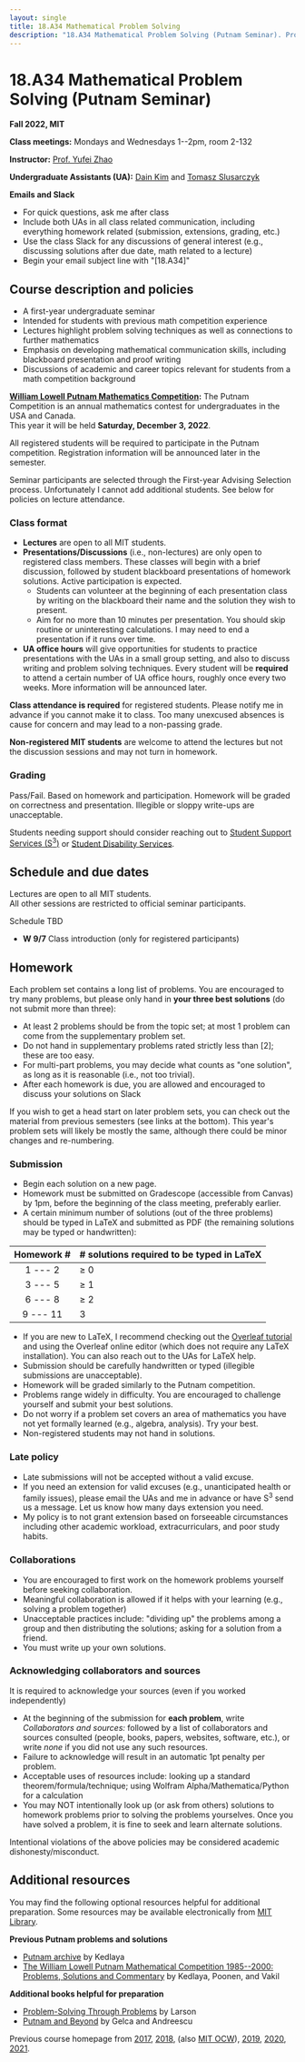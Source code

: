 ```yaml
---
layout: single
title: 18.A34 Mathematical Problem Solving
description: "18.A34 Mathematical Problem Solving (Putnam Seminar). Prof. Yufei Zhao"
---
```


# 18.A34 Mathematical Problem Solving (Putnam Seminar)

<!-- _Quick links:_
[\[Canvas\]](https://canvas.mit.edu/courses/10424) -->

**Fall 2022, MIT**

**Class meetings:** Mondays and Wednesdays 1--2pm, room 2-132

**Instructor:** [Prof. Yufei Zhao](http://yufeizhao.com)

**Undergraduate Assistants (UA):**
[Dain Kim](mailto:dain0327@mit.edu)
and
[Tomasz Slusarczyk](mailto:tomaszsl@mit.edu)

**Emails and Slack**

- For quick questions, ask me after class
- Include both UAs in all class related communication, including everything homework related (submission, extensions, grading, etc.)
- Use the class Slack for any discussions of general interest (e.g., discussing solutions after due date, math related to a lecture)
- Begin your email subject line with "\[18.A34\]"

## Course description and policies

- A first-year undergraduate seminar
- Intended for students with previous math competition experience
- Lectures highlight problem solving techniques as well as connections to further mathematics
- Emphasis on developing mathematical communication skills, including blackboard presentation and proof writing
- Discussions of academic and career topics relevant for students from a math competition background

**[William Lowell Putnam Mathematics Competition](https://www.maa.org/math-competitions/putnam-competition):** 
The Putnam Competition is an annual mathematics contest for undergraduates in the USA and Canada.  
This year it will be held **Saturday, December 3, 2022**.

All registered students will be required to participate in the Putnam competition. Registration information will be announced later in the semester. 

Seminar participants are selected through the First-year Advising Selection process.
Unfortunately I cannot add additional students.
See below for policies on lecture attendance.

### Class format

- **Lectures** are open to all MIT students.
- **Presentations/Discussions** (i.e., non-lectures) are only open to registered class members. These classes will begin with a brief discussion, followed by student blackboard presentations of homework solutions. Active participation is expected.
  - Students can volunteer at the beginning of each presentation class by writing on the blackboard their name and the solution they wish to present.
  - Aim for no more than 10 minutes per presentation. You should skip routine or uninteresting calculations. I may need to end a presentation if it runs over time.
- **UA office hours** will give opportunities for students to practice presentations with the UAs in a small group setting, and also to discuss writing and problem solving techniques.
Every student will be **required** to attend a certain number of UA office hours, roughly once every two weeks. More information will be announced later.

**Class attendance is required** for registered students.
Please notify me in advance if you cannot make it to class.
Too many unexcused absences is cause for concern and may lead to a non-passing grade.

**Non-registered MIT students** are welcome to attend the lectures but not the discussion sessions and may not turn in homework.

### Grading

Pass/Fail. Based on homework and participation.
Homework will be graded on correctness and presentation.
Illegible or sloppy write-ups are unacceptable.

Students needing support should consider reaching out to [Student Support Services (S<sup>3</sup>)](https://studentlife.mit.edu/s3) or [Student Disability Services](https://studentlife.mit.edu/das).

## Schedule and due dates

Lectures are open to all MIT students.  
All other sessions are restricted to official seminar participants.

Schedule TBD

-  **W 9/7** Class introduction (only for registered participants)


## Homework

Each problem set contains a long list of problems. You are encouraged to try many problems, but please only hand in **your three best solutions** (do not submit more than three):

- At least 2 problems should be from the topic set; at most 1 problem can come from the supplementary problem set.
- Do not hand in supplementary problems rated strictly less than [2]; these are too easy.
- For multi-part problems, you may decide what counts as "one solution", as long as it is reasonable (i.e., not too trivial).
- After each homework is due, you are allowed and encouraged to discuss your solutions on Slack

If you wish to get a head start on later problem sets, you can check out the material from previous semesters (see links at the bottom).
This year's problem sets will likely be mostly the same, although there could be minor changes and re-numbering.

### Submission

- Begin each solution on a new page.
- Homework must be submitted on Gradescope (accessible from Canvas) by 1pm, before the beginning of the class meeting, preferably earlier.
- A certain minimum number of solutions (out of the three problems) should be typed in LaTeX and submitted as PDF (the remaining solutions may be typed or handwritten):


| Homework \# | # solutions required to be typed in LaTeX | 
|:------------:| ---------------------------------|
| 1 --- 2    | ≥ 0 |
| 3 --- 5    | ≥ 1 |
| 6 --- 8    | ≥ 2 |
| 9 --- 11   |  3  |

- If you are new to LaTeX, I recommend checking out the [Overleaf tutorial](https://www.overleaf.com/learn/latex/Tutorials) and using the Overleaf online editor (which does not require any LaTeX installation). You can also reach out to the UAs for LaTeX help.
- Submission should be carefully handwritten or typed (illegible submissions are unacceptable). 
- Homework will be graded similarly to the Putnam competition.
- Problems range widely in difficulty. You are encouraged to challenge yourself and submit your best solutions.
- Do not worry if a problem set covers an area of mathematics you have not yet formally learned (e.g., algebra, analysis). Try your best.
- Non-registered students may not hand in solutions.

### Late policy

- Late submissions will not be accepted without a valid excuse.
- If you need an extension for valid excuses (e.g., unanticipated health or family issues), please email the UAs and me in advance or have S<sup>3</sup> send us a message. Let us know how many days extension you need.
- My policy is to not grant extension based on forseeable circumstances including other academic workload, extracurriculars, and poor study habits.

### Collaborations

- You are encouraged to first work on the homework problems yourself before seeking collaboration.
- Meaningful collaboration is allowed if it helps with your learning (e.g., solving a problem together)
- Unacceptable practices include: "dividing up" the problems among a group and then distributing the solutions; asking for a solution from a friend.
- You must write up your own solutions.

### Acknowledging collaborators and sources

It is required to acknowledge your sources (even if you worked independently)

- At the beginning of the submission for **each problem**, write _Collaborators and sources:_ followed by a list of collaborators and sources consulted (people, books, papers, websites, software, etc.), or write _none_ if you did not use any such resources.
- Failure to acknowledge will result in an automatic 1pt penalty per problem.
- Acceptable uses of resources include: looking up a standard theorem/formula/technique; using Wolfram Alpha/Mathematica/Python for a calculation
- You may NOT intentionally look up (or ask from others) solutions to homework problems prior to solving the problems yourselves. 
Once you have solved a problem, it is fine to seek and learn alternate solutions.


Intentional violations of the above policies may be considered academic dishonesty/misconduct.


## Additional resources

You may find the following optional resources helpful for additional preparation.
Some resources may be available electronically from [MIT Library](https://libraries.mit.edu/).

**Previous Putnam problems and solutions**

- [Putnam archive](http://kskedlaya.org/putnam-archive/) by Kedlaya
- [The William Lowell Putnam Mathematical Competition 1985--2000: Problems, Solutions and Commentary](https://www.amazon.com/William-Lowell-Mathematical-Competition-1985-2000/dp/0883858274) by Kedlaya, Poonen, and Vakil

**Additional books helpful for preparation**

- [Problem-Solving Through Problems](https://www.amazon.com/Problem-Solving-Through-Problems-Problem-Mathematics/dp/0387961712/) by Larson
- [Putnam and Beyond](https://www.amazon.com/Putnam-Beyond-Razvan-Gelca/dp/0387257659/) by Gelca and Andreescu

Previous course homepage from
[2017](fa17/),
[2018](fa18/),
(also [MIT OCW](https://ocw.mit.edu/courses/mathematics/18-a34-mathematical-problem-solving-putnam-seminar-fall-2018/)),
[2019](fa19/),
[2020](fa20/),
[2021](fa21/).
